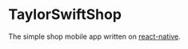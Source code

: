 # TaylorSwiftShop

The simple shop mobile app written on [react-native].

[react-native]: <https://facebook.github.io/react-native/>